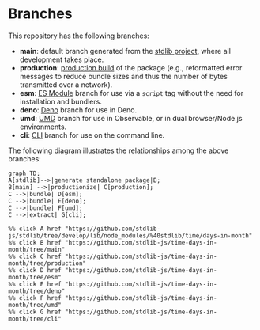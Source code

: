 <!--

@license Apache-2.0

Copyright (c) 2023 The Stdlib Authors.

Licensed under the Apache License, Version 2.0 (the "License");
you may not use this file except in compliance with the License.
You may obtain a copy of the License at

    http://www.apache.org/licenses/LICENSE-2.0

Unless required by applicable law or agreed to in writing, software
distributed under the License is distributed on an "AS IS" BASIS,
WITHOUT WARRANTIES OR CONDITIONS OF ANY KIND, either express or implied.
See the License for the specific language governing permissions and
limitations under the License.

-->

# Branches

This repository has the following branches:

-   **main**: default branch generated from the [stdlib project][stdlib-url], where all development takes place.
-   **production**: [production build][production-url] of the package (e.g., reformatted error messages to reduce bundle sizes and thus the number of bytes transmitted over a network).
-   **esm**: [ES Module][esm-url] branch for use via a `script` tag without the need for installation and bundlers.
-   **deno**: [Deno][deno-url] branch for use in Deno.
-   **umd**: [UMD][umd-url] branch for use in Observable, or in dual browser/Node.js environments.
-   **cli**: [CLI][cli-url] branch for use on the command line.

The following diagram illustrates the relationships among the above branches:

```mermaid
graph TD;
A[stdlib]-->|generate standalone package|B;
B[main] -->|productionize| C[production];
C -->|bundle| D[esm];
C -->|bundle| E[deno];
C -->|bundle| F[umd];
C -->|extract| G[cli];

%% click A href "https://github.com/stdlib-js/stdlib/tree/develop/lib/node_modules/%40stdlib/time/days-in-month"
%% click B href "https://github.com/stdlib-js/time-days-in-month/tree/main"
%% click C href "https://github.com/stdlib-js/time-days-in-month/tree/production"
%% click D href "https://github.com/stdlib-js/time-days-in-month/tree/esm"
%% click E href "https://github.com/stdlib-js/time-days-in-month/tree/deno"
%% click F href "https://github.com/stdlib-js/time-days-in-month/tree/umd"
%% click G href "https://github.com/stdlib-js/time-days-in-month/tree/cli"
```

[stdlib-url]: https://github.com/stdlib-js/stdlib/tree/develop/lib/node_modules/%40stdlib/time/days-in-month
[production-url]: https://github.com/stdlib-js/time-days-in-month/tree/production
[deno-url]: https://github.com/stdlib-js/time-days-in-month/tree/deno
[umd-url]: https://github.com/stdlib-js/time-days-in-month/tree/umd
[esm-url]: https://github.com/stdlib-js/time-days-in-month/tree/esm
[cli-url]: https://github.com/stdlib-js/time-days-in-month/tree/cli